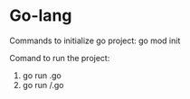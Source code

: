 # Go-lang

Commands to initialize go project:
 go mod init <Project-name>  
 
Comand to run the project:
1. go run <file-name>.go
2. go run <package-name>/<file-name>.go
